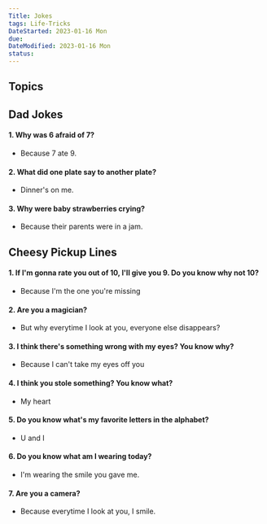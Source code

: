 ```yaml
---
Title: Jokes
tags: Life-Tricks
DateStarted: 2023-01-16 Mon
due:
DateModified: 2023-01-16 Mon
status:
---
```


## Topics

## Dad Jokes

#### 1. Why was 6 afraid of 7?

- Because 7 ate 9.

#### 2. What did one plate say to another plate?

- Dinner's on me.

#### 3. Why were baby strawberries crying?

- Because their parents were in a jam.

## Cheesy Pickup Lines

#### 1. If I'm gonna rate you out of 10, I'll give you 9. Do you know why not 10?

- Because I'm the one you're missing

#### 2. Are you a magician?

- But why everytime I look at you, everyone else disappears?

#### 3. I think there's something wrong with my eyes? You know why?

- Because I can't take my eyes off you

#### 4. I think you stole something? You know what?

- My heart

#### 5. Do you know what's my favorite letters in the alphabet?

- U and I

#### 6. Do you know what am I wearing today?

- I'm wearing the smile you gave me.

#### 7. Are you a camera?

- Because everytime I look at you, I smile.
